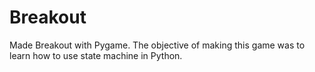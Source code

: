 # Breakout

Made Breakout with Pygame. The objective of making this game was to learn how to use state machine in Python.

<p align="center"><img src="https://i.imgur.com/qQJIXRB.gif></p>
